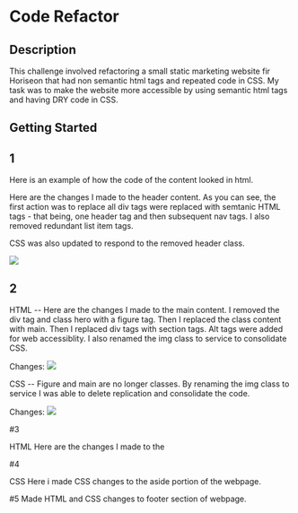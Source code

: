 # Code Refactor 

## Description

This challenge involved refactoring a small static marketing website fir Horiseon that had non semantic html tags and repeated code in CSS.
My task was to make the website more accessible by using semantic html tags and having DRY code in CSS.

## Getting Started

## 1

Here is an example of how the code of the content looked in html.

Here are the changes I made to the header content. As you can see, the first action was to replace all div tags were replaced with semtanic HTML tags - that being, one header tag and then subsequent nav tags. I also removed redundant list item tags. 

CSS was also updated to respond to the removed header class.  

<img src="/Users/lepalmer/bootcamp/Homework/Horiseon-Marketing/assets/images/Semantic HTML changes:CSS.png"/>

## 2 

HTML --
Here are the changes I made to the main content. I removed the div tag and class hero with a figure tag. Then I replaced the class content with main. Then I replaced div tags with section tags. Alt tags were added for web accessiblity. I also renamed the img class to service to consolidate CSS. 

Changes:
<img src="/Users/lepalmer/bootcamp/Homework/Horiseon-Marketing/assets/images/After html changes.png"/>

CSS --
Figure and main are no longer classes. By renaming the img class to service I was able to delete replication and consolidate the code. 

Changes:
<img src="/Users/lepalmer/bootcamp/Homework/Horiseon-Marketing/assets/images/#2 After CSS changes.png">


#3 

HTML
Here are the changes I made to the 


#4

CSS 
Here i made CSS changes to the aside portion of the webpage. 


#5
Made HTML and CSS changes to footer section of webpage.
